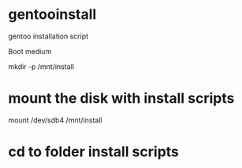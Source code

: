 # gentooinstall
gentoo installation script

Boot medium

mkdir -p /mnt/install

# mount the disk with install scripts
mount /dev/sdb4 /mnt/install

# cd to folder install scripts



